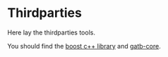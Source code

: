 # Thirdparties

Here lay the thirdparties tools. 

You should find the [boost c++ library](https://www.boost.org/) and [gatb-core](https://gitlab.inria.fr/GATB/gatb-core).

 
